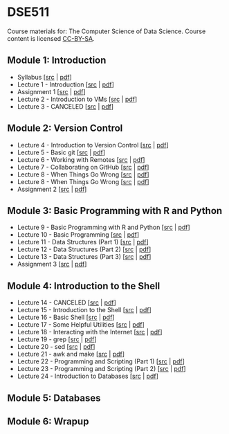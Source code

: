 # DSE511

Course materials for: The Computer Science of Data Science. Course content is licensed [CC-BY-SA](LICENSE).


## Module 1: Introduction
* Syllabus [[src](syllabus/syllabus.Rmd) | [pdf](syllabus/syllabus.pdf)]
* Lecture 1 - Introduction [[src](slides/lecture01.Rmd) | [pdf](slides/lecture01.pdf)]
* Assignment 1 [[src](assignments/assignment1.Rmd) | [pdf](assignments/assignment1.pdf)]
* Lecture 2 - Introduction to VMs [[src](slides/lecture02.Rmd) | [pdf](slides/lecture02.pdf)]
* Lecture 3 - CANCELED [[src](slides/lecture03.Rmd) | [pdf](slides/lecture03.pdf)]


## Module 2: Version Control
* Lecture 4 - Introduction to Version Control [[src](slides/lecture04.Rmd) | [pdf](slides/lecture04.pdf)]
* Lecture 5 - Basic git [[src](slides/lecture05.Rmd) | [pdf](slides/lecture05.pdf)]
* Lecture 6 - Working with Remotes [[src](slides/lecture06.Rmd) | [pdf](slides/lecture06.pdf)]
* Lecture 7 - Collaborating on GitHub [[src](slides/lecture07.Rmd) | [pdf](slides/lecture07.pdf)]
* Lecture 8 - When Things Go Wrong [[src](slides/lecture08.Rmd) | [pdf](slides/lecture08.pdf)]
* Lecture 8 - When Things Go Wrong [[src](slides/lecture08.Rmd) | [pdf](slides/lecture08.pdf)]
* Assignment 2 [[src](assignments/assignment2.Rmd) | [pdf](assignments/assignment2.pdf)]


## Module 3: Basic Programming with R and Python
* Lecture 9 - Basic Programming with R and Python [[src](slides/lecture09.Rmd) | [pdf](slides/lecture09.pdf)]
* Lecture 10 - Basic Programming [[src](slides/lecture10.Rmd) | [pdf](slides/lecture10.pdf)]
* Lecture 11 - Data Structures (Part 1) [[src](slides/lecture11.Rmd) | [pdf](slides/lecture11.pdf)]
* Lecture 12 - Data Structures (Part 2) [[src](slides/lecture12.Rmd) | [pdf](slides/lecture12.pdf)]
* Lecture 13 - Data Structures (Part 3) [[src](slides/lecture13.Rmd) | [pdf](slides/lecture13.pdf)]
* Assignment 3 [[src](assignments/assignment3.Rmd) | [pdf](assignments/assignment3.pdf)]


## Module 4: Introduction to the Shell
* Lecture 14 - CANCELED [[src](slides/lecture14.Rmd) | [pdf](slides/lecture14.pdf)]
* Lecture 15 - Introduction to the Shell [[src](slides/lecture15.Rmd) | [pdf](slides/lecture15.pdf)]
* Lecture 16 - Basic Shell [[src](slides/lecture16.Rmd) | [pdf](slides/lecture16.pdf)]
* Lecture 17 - Some Helpful Utilities [[src](slides/lecture17.Rmd) | [pdf](slides/lecture17.pdf)]
* Lecture 18 - Interacting with the
Internet [[src](slides/lecture18.Rmd) | [pdf](slides/lecture18.pdf)]
* Lecture 19 - grep [[src](slides/lecture19.Rmd) | [pdf](slides/lecture19.pdf)]
* Lecture 20 - sed [[src](slides/lecture20.Rmd) | [pdf](slides/lecture20.pdf)]
* Lecture 21 - awk and make [[src](slides/lecture21.Rmd) | [pdf](slides/lecture21.pdf)]
* Lecture 22 - Programming and Scripting (Part 1) [[src](slides/lecture22.Rmd) | [pdf](slides/lecture22.pdf)]
* Lecture 23 - Programming and Scripting (Part 2) [[src](slides/lecture23.Rmd) | [pdf](slides/lecture23.pdf)]
* Lecture 24 - Introduction to Databases [[src](slides/lecture24.Rmd) | [pdf](slides/lecture24.pdf)]

## Module 5: Databases


## Module 6: Wrapup
